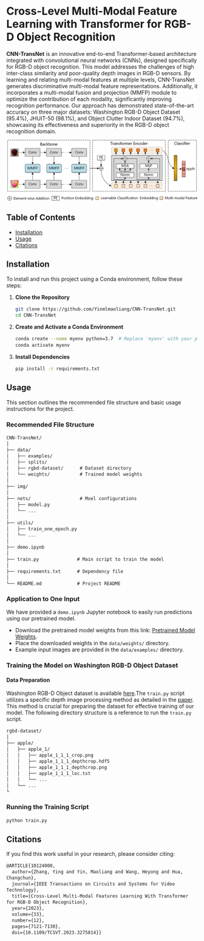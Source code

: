 # Cross-Level Multi-Modal Feature Learning with Transformer for RGB-D Object Recognition

**CNN-TransNet** is an innovative end-to-end Transformer-based architecture integrated with convolutional neural networks (CNNs), designed specifically for RGB-D object recognition. This model addresses the challenges of high inter-class similarity and poor-quality depth images in RGB-D sensors. By learning and relating multi-modal features at multiple levels, CNN-TransNet generates discriminative multi-modal feature representations. Additionally, it incorporates a multi-modal fusion and projection (MMFP) module to optimize the contribution of each modality, significantly improving recognition performance. Our approach has demonstrated state-of-the-art accuracy on three major datasets: Washington RGB-D Object Dataset (95.4%), JHUIT-50 (98.1%), and Object Clutter Indoor Dataset (94.7%), showcasing its effectiveness and superiority in the RGB-D object recognition domain.

![](img/figure1.png)
## Table of Contents
- [Installation](#installation)
- [Usage](#usage)
- [Citations](#citations)

## Installation
To install and run this project using a Conda environment, follow these steps:
1. **Clone the Repository**
   ```bash
   git clone https://github.com/Yinmlmaoliang/CNN-TransNet.git
   cd CNN-TransNet
   ```
2. **Create and Activate a Conda Environment**
   ```bash
   conda create --name myenv python=3.7  # Replace 'myenv' with your preferred env name
   conda activate myenv
   ```
3. **Install Dependencies**
   ```bash
   pip install -r requirements.txt
   ```
## Usage
This section outlines the recommended file structure and basic usage instructions for the project.
### Recommended File Structure
```plaintext
CNN-TransNet/
│
├── data/                  
│   ├── examples/          
│   ├── splits/           
│   ├── rgbd-dataset/      # Dataset directory
│   └── weights/           # Trained model weights
│
├── img/                 
│
├── nets/                  # Moel configurations
│   ├── model.py           
│   └── ...           
│
├── utils/
│   ├── train_one_epoch.py           
│   └── ...
│
├── demo.ipynb
│
├── train.py              # Main script to train the model
│
├── requirements.txt      # Dependency file
│
└── README.md             # Project README
```
### Application to One Input
We have provided a `demo.ipynb` Jupyter notebook to easily run predictions using our pretrained model.
- Download the pretrained model weights from this link: [Pretrained Model Weights](<https://drive.google.com/drive/folders/19WQEEbjY8TDvwIt18bUyYPIO2Rngrglb?usp=drive_link>).
- Place the downloaded weights in the `data/weights/` directory.
- Example input images are provided in the `data/examples/` directory.
### Training the Model on Washington RGB-D Object Dataset
#### Data Preparation
Washington RGB-D Object dataset is available [here](<https://rgbd-dataset.cs.washington.edu/dataset.html>).The `train.py` script utilizes a specific depth image processing method as detailed in the [paper](https://www.sciencedirect.com/science/article/abs/pii/S1077314222000133). This method is crucial for preparing the dataset for effective training of our model. The following directory structure is a reference to run the `train.py` script.
```plaintext
rgbd-dataset/
│
├── apple/                  
│   ├── apple_1/
│   │   ├── apple_1_1_1_crop.png
│   │   ├── apple_1_1_1_depthcrop.hdf5
│   │   ├── apple_1_1_1_depthcrop.png
│   │   ├── apple_1_1_1_loc.txt
│   │   └── ...           
│   └── ...
└
```
### Running the Training Script
```bash
python train.py
```


## Citations
If you find this work useful in your research, please consider citing:
```plaintext
@ARTICLE{10124000,
  author={Zhang, Ying and Yin, Maoliang and Wang, Heyong and Hua, Changchun},
  journal={IEEE Transactions on Circuits and Systems for Video Technology}, 
  title={Cross-Level Multi-Modal Features Learning With Transformer for RGB-D Object Recognition}, 
  year={2023},
  volume={33},
  number={12},
  pages={7121-7130},
  doi={10.1109/TCSVT.2023.3275814}}
```